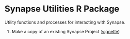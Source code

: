 # Synapse Utilities R Package

Utility functions and processes for interacting with Synapse.

1. Make a copy of an existing Synapse Project ([vignette](vignettes/synapseCopyProject.Rmd))
